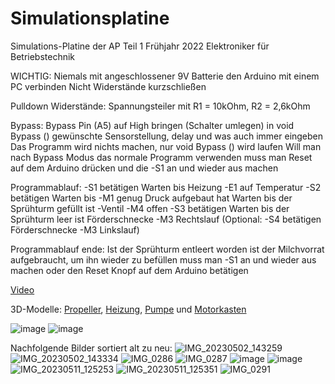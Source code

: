 # Simulationsplatine
Simulations-Platine der AP Teil 1 Frühjahr 2022 Elektroniker für Betriebstechnik

WICHTIG:
Niemals mit angeschlossener 9V Batterie den Arduino mit einem PC verbinden
Nicht Widerstände kurzschließen

Pulldown Widerstände:
Spannungsteiler mit R1 = 10kOhm, R2 = 2,6kOhm

Bypass:
Bypass Pin (A5) auf High bringen (Schalter umlegen)
in void Bypass () gewünschte Sensorstellung, delay und was auch immer eingeben
Das Programm wird nichts machen, nur void Bypass () wird laufen
Will man nach Bypass Modus das normale Programm verwenden muss man Reset auf dem Arduino drücken
und die -S1 an und wieder aus machen

Programmablauf:
-S1 betätigen
Warten bis Heizung -E1 auf Temperatur
-S2 betätigen
Warten bis -M1 genug Druck aufgebaut hat
Warten bis der Sprühturm gefüllt ist -Ventil -M4 offen
-S3 betätigen
Warten bis der Sprühturm leer ist Förderschnecke -M3 Rechtslauf
(Optional: -S4 betätigen Förderschnecke -M3 Linkslauf)

Programmablauf ende:
Ist der Sprühturm entleert worden ist der Milchvorrat aufgebraucht, um ihn wieder zu befüllen 
muss man -S1 an und wieder aus machen oder den Reset Knopf auf dem Arduino betätigen

[Video](https://teslamotorsinc-my.sharepoint.com/:v:/g/personal/jameiers_tesla_com/EWfWZ_1vczZIn2BTZ4c2_aIBz9P3oaltJH9rHhPaBXDcUQ?e=iOcd5x)

3D-Modelle:
[Propeller](https://www.thingiverse.com/thing:5759720),
[Heizung](https://www.thingiverse.com/thing:5759743),
[Pumpe](https://www.thingiverse.com/thing:4839) und
[Motorkasten](https://www.thingiverse.com/thing:6028704)

![image](https://github.com/jannikm00/Simulationsplatine/assets/72359748/ee48bddd-4f4d-479e-a79b-93b71e543304)
![image](https://github.com/jannikm00/Simulationsplatine/assets/72359748/48ea0c0c-f4d4-462e-9f71-ff79296fa3b2)

Nachfolgende Bilder sortiert alt zu neu:
![IMG_20230502_143259](https://user-images.githubusercontent.com/72359748/235667674-413427d6-76e5-45da-92e3-bc5e609134c4.jpg)
![IMG_20230502_143334](https://user-images.githubusercontent.com/72359748/235667682-f955ff6d-0cb8-44c8-9c63-67b8838b343b.jpg)
![IMG_0286](https://user-images.githubusercontent.com/72359748/236739008-77955bb5-66fb-41b1-887a-69eeff3da364.jpeg)
![IMG_0287](https://user-images.githubusercontent.com/72359748/236787044-71727af6-b92a-4585-8eb0-5de142fdc054.jpeg)
![image](https://user-images.githubusercontent.com/72359748/236829033-c9b3594d-17f7-47a6-9985-9c44b15eaa32.jpeg)
![image](https://user-images.githubusercontent.com/72359748/236829058-6bd225ee-e96b-4f57-a808-cc4fbe53402e.jpeg)
![IMG_20230511_125253](https://github.com/jannikm00/Simulationsplatine/assets/72359748/2afc9e6a-0887-4590-9ea8-de0c5748f7e8)
![IMG_20230511_125351](https://github.com/jannikm00/Simulationsplatine/assets/72359748/0cfbd4b1-da22-404a-9e61-6422eb57880f)
![IMG_0291](https://github.com/jannikm00/Simulationsplatine/assets/72359748/e35d2b30-ecdc-422d-a4f6-166d372e4e4f)



